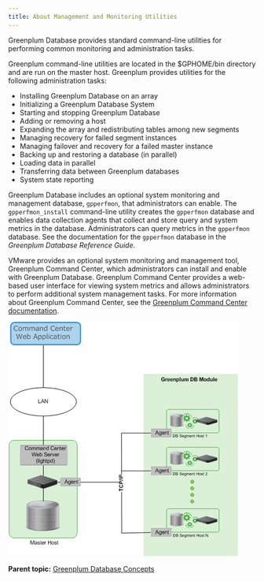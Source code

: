 ```yaml
---
title: About Management and Monitoring Utilities 
---
```


Greenplum Database provides standard command-line utilities for performing common monitoring and administration tasks.

Greenplum command-line utilities are located in the $GPHOME/bin directory and are run on the master host. Greenplum provides utilities for the following administration tasks:

-   Installing Greenplum Database on an array
-   Initializing a Greenplum Database System
-   Starting and stopping Greenplum Database
-   Adding or removing a host
-   Expanding the array and redistributing tables among new segments
-   Managing recovery for failed segment instances
-   Managing failover and recovery for a failed master instance
-   Backing up and restoring a database \(in parallel\)
-   Loading data in parallel
-   Transferring data between Greenplum databases
-   System state reporting

Greenplum Database includes an optional system monitoring and management database, `gpperfmon`, that administrators can enable. The `gpperfmon_install` command-line utility creates the `gpperfmon` database and enables data collection agents that collect and store query and system metrics in the database. Administrators can query metrics in the `gpperfmon` database. See the documentation for the `gpperfmon` database in the _Greenplum Database Reference Guide_.

VMware provides an optional system monitoring and management tool, Greenplum Command Center, which administrators can install and enable with Greenplum Database. Greenplum Command Center provides a web-based user interface for viewing system metrics and allows administrators to perform additional system management tasks. For more information about Greenplum Command Center, see the [Greenplum Command Center documentation](https://docs.vmware.com/en/VMware-Greenplum-Command-Center/index.html).

![Greenplum Command Center Architecture](../graphics/cc_arch_gpdb.png "Greenplum Command Center Architecture")

**Parent topic:** [Greenplum Database Concepts](../intro/partI.html)

